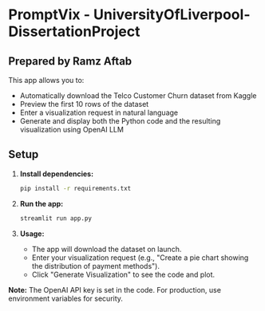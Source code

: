 # PromptVix - UniversityOfLiverpool-DissertationProject
## Prepared by Ramz Aftab

This app allows you to:
- Automatically download the Telco Customer Churn dataset from Kaggle
- Preview the first 10 rows of the dataset
- Enter a visualization request in natural language
- Generate and display both the Python code and the resulting visualization using OpenAI LLM

## Setup

1. **Install dependencies:**
   ```bash
   pip install -r requirements.txt
   ```

2. **Run the app:**
   ```bash
   streamlit run app.py
   ```

3. **Usage:**
   - The app will download the dataset on launch.
   - Enter your visualization request (e.g., "Create a pie chart showing the distribution of payment methods").
   - Click "Generate Visualization" to see the code and plot.

**Note:** The OpenAI API key is set in the code. For production, use environment variables for security.

